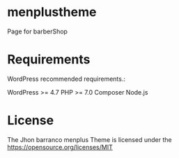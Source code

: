 # menplustheme
Page for barberShop

# Requirements
WordPress recommended requirements.:

WordPress >= 4.7
PHP >= 7.0
Composer
Node.js

# License
The Jhon barranco menplus Theme is licensed under the https://opensource.org/licenses/MIT
